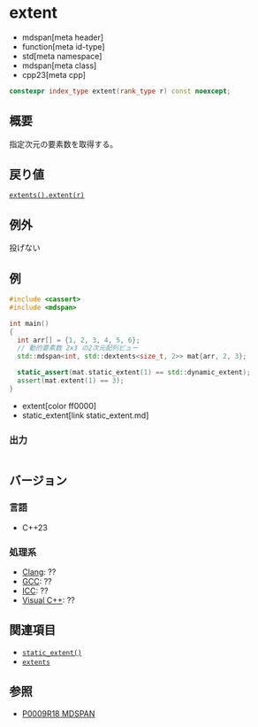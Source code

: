 # extent
* mdspan[meta header]
* function[meta id-type]
* std[meta namespace]
* mdspan[meta class]
* cpp23[meta cpp]

```cpp
constexpr index_type extent(rank_type r) const noexcept;
```

## 概要
指定次元の要素数を取得する。


## 戻り値
[`extents().extent(r)`](../extents/extent.md)


## 例外
投げない


## 例
```cpp example
#include <cassert>
#include <mdspan>

int main()
{
  int arr[] = {1, 2, 3, 4, 5, 6};
  // 動的要素数 2x3 の2次元配列ビュー
  std::mdspan<int, std::dextents<size_t, 2>> mat{arr, 2, 3};

  static_assert(mat.static_extent(1) == std::dynamic_extent);
  assert(mat.extent(1) == 3);
}
```
* extent[color ff0000]
* static_extent[link static_extent.md]

### 出力
```
```


## バージョン
### 言語
- C++23

### 処理系
- [Clang](/implementation.md#clang): ??
- [GCC](/implementation.md#gcc): ??
- [ICC](/implementation.md#icc): ??
- [Visual C++](/implementation.md#visual_cpp): ??


## 関連項目
- [`static_extent()`](static_extent.md)
- [`extents`](../extents.md)


## 参照
- [P0009R18 MDSPAN](https://www.open-std.org/jtc1/sc22/wg21/docs/papers/2022/p0009r18.html)
